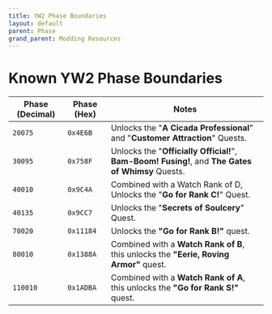 ```yaml
---
title: YW2 Phase Boundaries
layout: default
parent: Phase
grand_parent: Modding Resources
---
```


# Known YW2 Phase Boundaries

| **Phase (Decimal)** | **Phase (Hex)** | **Notes**                                                                                                |
| ------------------- | --------------- | -------------------------------------------------------------------------------------------------------- |
| `20075`             | `0x4E6B`        | Unlocks the "**A Cicada Professional**" and "**Customer Attraction**" Quests.                            |
| `30095`             | `0x758F`        | Unlocks the "**Officially Official!**", **Bam-Boom! Fusing!**, and **The Gates of Whimsy** Quests.       |
| `40010`             | `0x9C4A`        | Combined with a Watch Rank of D, Unlocks the "**Go for Rank C!**" Quest.                                 |
| `40135`             | `0x9CC7`        | Unlocks the "**Secrets of Soulcery**" Quest.                                                             |
| `70020`             | `0x11184`       | Unlocks the **"Go for Rank B!"** quest.                                                                  |
| `80010`             | `0x1388A`       | Combined with a **Watch Rank of B**, this unlocks the **"Eerie, Roving Armor"** quest.                   |
| `110010`            | `0x1ADBA`       | Combined with a **Watch Rank of A**, this unlocks the **"Go for Rank S!"** quest.                        |

